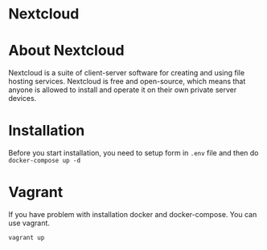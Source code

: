 Nextcloud
=========

# About Nextcloud

Nextcloud is a suite of client-server software for creating and
using file hosting services. Nextcloud is free and open-source,
which means that anyone is allowed to install and operate it on
their own private server devices.

# Installation

Before you start installation, you need to setup form in `.env` file
and then do `docker-compose up -d`

# Vagrant

If you have problem with installation docker and docker-compose. You can use vagrant.

```
vagrant up
```

